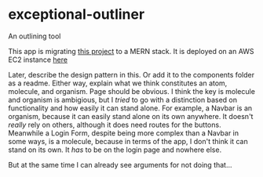 # exceptional-outliner

An outlining tool

This app is migrating [this project](https://github.com/reishaleem/exceptional-wiki-back-end) to a MERN stack. It is deployed on an AWS EC2 instance [here](http://ec2-54-162-241-97.compute-1.amazonaws.com/)

Later, describe the design pattern in this. Or add it to the components folder as a readme. Either way, explain what we think constitutes an atom, molecule,
and organism. Page should be obvious. I think the key is molecule and organism is ambigious, but I _tried_ to go with a distinction based on functionality and
how easily it can stand alone. For example, a Navbar is an organism, because it can easily stand alone on its own anywhere. It doesn't _really_ rely on others,
although it does need routes for the buttons. Meanwhile a Login Form, despite being more complex than a Navbar in some ways, is a molecule, because in terms of
the app, I don't think it can stand on its own. It _has_ to be on the login page and nowhere else.

But at the same time I can already see arguments for not doing that...
